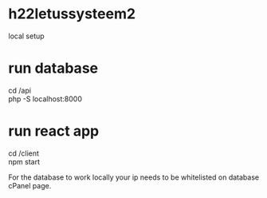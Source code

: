 # h22letussysteem2


local setup

# run database
cd /api
<br />
php -S localhost:8000

# run react app
cd /client
<br />
npm start

For the database to work locally your ip needs to be whitelisted on database cPanel page.